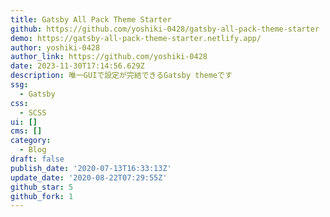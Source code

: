 ```yaml
---
title: Gatsby All Pack Theme Starter
github: https://github.com/yoshiki-0428/gatsby-all-pack-theme-starter
demo: https://gatsby-all-pack-theme-starter.netlify.app/
author: yoshiki-0428
author_link: https://github.com/yoshiki-0428
date: 2023-11-30T17:14:56.629Z
description: 唯一GUIで設定が完結できるGatsby themeです
ssg:
  - Gatsby
css:
  - SCSS
ui: []
cms: []
category:
  - Blog
draft: false
publish_date: '2020-07-13T16:33:13Z'
update_date: '2020-08-22T07:29:55Z'
github_star: 5
github_fork: 1
---
```

